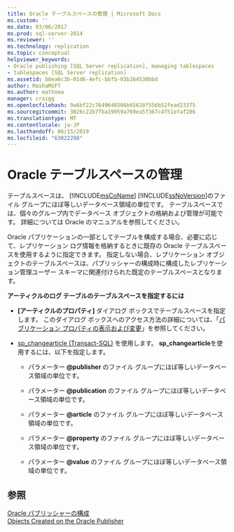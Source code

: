 ```yaml
---
title: Oracle テーブルスペースの管理 | Microsoft Docs
ms.custom: ''
ms.date: 03/06/2017
ms.prod: sql-server-2014
ms.reviewer: ''
ms.technology: replication
ms.topic: conceptual
helpviewer_keywords:
- Oracle publishing [SQL Server replication], managing tablespaces
- tablespaces [SQL Server replication]
ms.assetid: b8ea6c3b-01d6-4efc-bbfb-03b264530bbd
author: MashaMSFT
ms.author: mathoma
manager: craigg
ms.openlocfilehash: 9a6bf22c7649646506b65628f556b52fead23375
ms.sourcegitcommit: 3026c22b7fba19059a769ea5f367c4f51efaf286
ms.translationtype: MT
ms.contentlocale: ja-JP
ms.lasthandoff: 06/15/2019
ms.locfileid: "63022298"
---
```

# <a name="manage-oracle-tablespaces"></a>Oracle テーブルスペースの管理
  テーブルスペースは、 [!INCLUDE[msCoName](../../../includes/msconame-md.md)] [!INCLUDE[ssNoVersion](../../../includes/ssnoversion-md.md)]のファイル グループにほぼ等しいデータベース領域の単位です。 テーブルスペースでは、個々のグループ内でデータベース オブジェクトの格納および管理が可能です。 詳細については Oracle のマニュアルを参照してください。  
  
 Oracle パブリケーションの一部としてテーブルを構成する場合、必要に応じて、レプリケーション ログ情報を格納するときに既存の Oracle テーブルスペースを使用するように指定できます。 指定しない場合、レプリケーション オブジェクトのテーブルスペースは、パブリッシャーの構成時に構成したレプリケーション管理ユーザー スキーマに関連付けられた既定のテーブルスペースとなります。  
  
 **アーティクルのログ テーブルのテーブルスペースを指定するには**  
  
-   **[アーティクルのプロパティ]** ダイアログ ボックスでテーブルスペースを指定します。 このダイアログ ボックスへのアクセス方法の詳細については、「[パブリケーション プロパティの表示および変更](../publish/view-and-modify-publication-properties.md)」を参照してください。  
  
-   [sp_changearticle &#40;Transact-SQL&#41;](/sql/relational-databases/system-stored-procedures/sp-changearticle-transact-sql) を使用します。 **sp_changearticle**を使用するには、以下を指定します。  
  
    -   パラメーター **@publisher** のファイル グループにほぼ等しいデータベース領域の単位です。  
  
    -   パラメーター **@publication** のファイル グループにほぼ等しいデータベース領域の単位です。  
  
    -   パラメーター **@article** のファイル グループにほぼ等しいデータベース領域の単位です。  
  
    -   パラメーター **@property** のファイル グループにほぼ等しいデータベース領域の単位です。  
  
    -   パラメーター **@value** のファイル グループにほぼ等しいデータベース領域の単位です。  
  
## <a name="see-also"></a>参照  
 [Oracle パブリッシャーの構成](configure-an-oracle-publisher.md)   
 [Objects Created on the Oracle Publisher](objects-created-on-the-oracle-publisher.md)  
  
  
